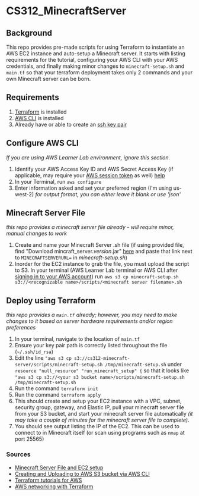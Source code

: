 # CS312_MinecraftServer

## Background
This repo provides pre-made scripts for using Terraform to instantiate an AWS EC2 instance and auto-setup a Minecraft server. It starts with listing requirements for the tutorial, configuring your AWS CLI with your AWS credentials, and finally making minor changes to `minecraft-setup.sh` and `main.tf` so that your terraform deployment takes only 2 commands and your own Minecraft server can be born. 


## Requirements
1) [Terraform](https://developer.hashicorp.com/terraform/install) is installed
2) [AWS CLI](https://docs.aws.amazon.com/cli/latest/userguide/getting-started-install.html) is installed
3) Already have or able to create an [ssh key pair](https://www.ssh.com/academy/ssh/keygen)

## Configure AWS CLI
*If you are using AWS Learner Lab environment, ignore this section.*
1) Identify your AWS Access Key ID and AWS Secret Access Key (if applicable, may require your [AWS session token](https://docs.aws.amazon.com/cli/latest/userguide/cli-configure-files.html) as well) [help](https://docs.aws.amazon.com/IAM/latest/UserGuide/id_credentials_access-keys.html)
2) In your Terminal, run ```aws configure```
3) Enter information asked and set your preferred region (I'm using us-west-2) *for output format, you can either leave it blank or use 'json'*

## Minecraft Server File
*this repo provides a minecraft server file already - will require minor, manual changes to work*
1) Create and name your Minecraft Server .sh file (if using provided file, find "Download mincraft_server._version_.jar" [here](https://www.minecraft.net/en-us/download/server) and paste that link next to ```MINECRAFTSERVERURL=``` in _minecraft-setup.sh_)
2) Inorder for the EC2 instance to grab the file, you must upload the script to S3. In your terminal (AWS Learner Lab terminal or AWS CLI after [signing in to your AWS account](https://docs.aws.amazon.com/signin/latest/userguide/command-line-sign-in.html)) run ```aws s3 cp minecraft-setup.sh s3://<recognizable name>/scripts/<minecraft server filename>.sh```

## Deploy using Terraform
*this repo provides a ```main.tf``` already; however, you may need to make changes to it based on server hardware requirements and/or region preferences*
1) In your terminal, navigate to the location of ```main.tf```
2) Ensure your key pair path is correctly listed throughout the file (```~/.ssh/id_rsa```)
3) Edit the line ```"aws s3 cp s3://cs312-minecraft-server/scripts/minecraft-setup.sh /tmp/minecraft-setup.sh``` under ```resource "null_resource" "run_minecraft_setup" {``` so that it looks like ```"aws s3 cp s3://<your s3 bucket name>/scripts/minecraft-setup.sh /tmp/minecraft-setup.sh```
4) Run the command ```terraform init```
5) Run the command ```terraform apply```
6) This should create and setup your EC2 instance with a VPC, subnet, security group, gateway, and Elastic IP, pull your minecraft server file from your S3 bucket, and start your minecraft server file automatically *(it may take a couple of minutes for the minecraft server file to complete)*.
7) You should see output listing the IP of the EC2. This can be used to connect to in Minecraft itself (or scan using programs such as ```nmap``` at port 25565)

### Sources
- [Minecraft Server File and EC2 setup](https://aws.amazon.com/blogs/gametech/setting-up-a-minecraft-java-server-on-amazon-ec2/)
- [Creating and Uploading to AWS S3 bucket via AWS CLI](https://www.geeksforgeeks.org/how-to-upload-files-to-aws-s3-using-cli/)
- [Terraform tutorials for AWS](https://developer.hashicorp.com/terraform/tutorials/aws-get-started)
- [AWS networking with Terraform](https://www.geeksforgeeks.org/automating-aws-network-firewall-configurations-with-terraform/)